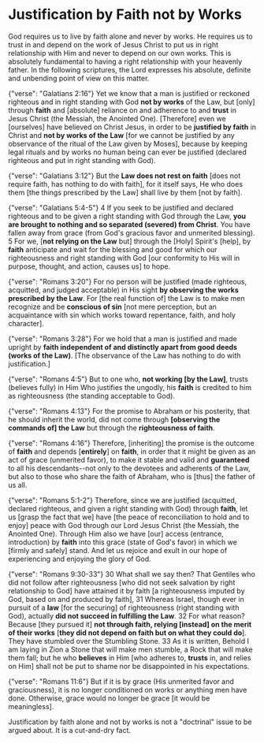 Justification by Faith not by Works
===================================

God requires us to live by faith alone and never by works.  He requires us to trust in and depend on the work of Jesus Christ to put us in right relationship with Him and never to depend on our own works.  This is absolutely fundamental to having a right relationship with your heavenly father.  In the following scriptures, the Lord expresses his absolute, definite and unbending point of view on this matter.

{"verse": "Galatians 2:16"}
Yet we know that a man is justified or reckoned righteous and in right standing with God **not by works** of the Law, but [only] through **faith** and [absolute] reliance on and adherence to and **trust** in Jesus Christ (the Messiah, the Anointed One). [Therefore] even we [ourselves] have believed on Christ Jesus, in order to be **justified by faith** in Christ and **not by works of the Law** [for we cannot be justified by any observance of the ritual of the Law given by Moses], because by keeping legal rituals and by works no human being can ever be justified (declared righteous and put in right standing with God).

{"verse": "Galatians 3:12"}
But the **Law does not rest on faith** [does not require faith, has nothing to do with faith], for it itself says, He who does them [the things prescribed by the Law] shall live by them [not by faith].

{"verse": "Galatians 5:4-5"}
4 If you seek to be justified and declared righteous and to be given a right standing with God through the Law, **you are brought to nothing and so separated (severed) from Christ**. You have fallen away from grace (from God's gracious favor and unmerited blessing).  5 For we, [**not relying on the Law** but] through the [Holy] Spirit's [help], by **faith** anticipate and wait for the blessing and good for which our righteousness and right standing with God [our conformity to His will in purpose, thought, and action, causes us] to hope.

{"verse": "Romans 3:20"}
For no person will be justified (made righteous, acquitted, and judged acceptable) in His sight **by observing the works prescribed by the Law**. For [the real function of] the Law is to make men recognize and be **conscious of sin** [not mere perception, but an acquaintance with sin which works toward repentance, faith, and holy character].

{"verse": "Romans 3:28"}
For we hold that a man is justified and made upright by **faith independent of and distinctly apart from good deeds (works of the Law)**. [The observance of the Law has nothing to do with justification.]

{"verse": "Romans 4:5"}
But to one who, **not working [by the Law]**, trusts (believes fully) in Him Who justifies the ungodly, his **faith** is credited to him as righteousness (the standing acceptable to God).

{"verse": "Romans 4:13"}
For the promise to Abraham or his posterity, that he should inherit the world, did not come through **[observing the commands of] the Law** but through the **righteousness of faith**.

{"verse": "Romans 4:16"}
Therefore, [inheriting] the promise is the outcome of **faith** and depends [**entirely**] on **faith**, in order that it might be given as an act of grace (unmerited favor), to make it stable and valid and **guaranteed** to all his descendants--not only to the devotees and adherents of the Law, but also to those who share the faith of Abraham, who is [thus] the father of us all.

{"verse": "Romans 5:1-2"}
Therefore, since we are justified (acquitted, declared righteous, and given a right standing with God) through **faith**, let us [grasp the fact that we] have [the peace of reconciliation to hold and to enjoy] peace with God through our Lord Jesus Christ (the Messiah, the Anointed One).  Through Him also we have [our] access (entrance, introduction) by **faith** into this grace (state of God's favor) in which we [firmly and safely] stand. And let us rejoice and exult in our hope of experiencing and enjoying the glory of God.

{"verse": "Romans 9:30-33"}
30 What shall we say then? That Gentiles who did not follow after righteousness [who did not seek salvation by right relationship to God] have attained it by faith [a righteousness imputed by God, based on and produced by faith], 31 Whereas Israel, though ever in pursuit of a **law** [for the securing] of righteousness (right standing with God), actually **did not succeed in fulfilling the Law**. 32 For what reason? Because [they pursued it] **not through faith, relying [instead] on the merit of their works** [**they did not depend on faith but on what they could do**]. They have stumbled over the Stumbling Stone. 33 As it is written, Behold I am laying in Zion a Stone that will make men stumble, a Rock that will make them fall; but he who **believes** in Him [who adheres to, **trusts** in, and relies on Him] shall not be put to shame nor be disappointed in his expectations.

{"verse": "Romans 11:6"}
But if it is by grace (His unmerited favor and graciousness), it is no longer conditioned on works or anything men have done. Otherwise, grace would no longer be grace [it would be meaningless].

Justification by faith alone and not by works is not a "doctrinal" issue to be argued about.  It is a cut-and-dry fact.
